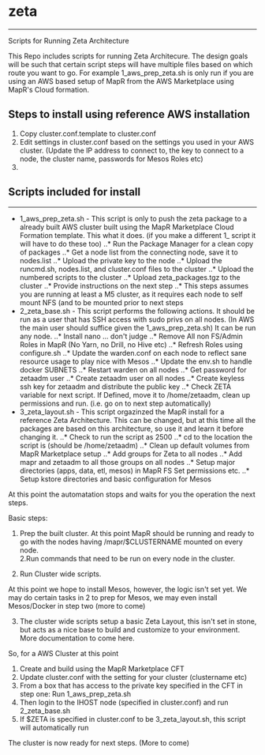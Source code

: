 # zeta
---
Scripts for Running Zeta Architecture

This Repo includes scripts for running Zeta Architecure. The design goals will be such that certain script steps will have multiple files based on which route you want to go. For example 1_aws_prep_zeta.sh is only run if you are using an AWS based setup of MapR from the AWS Marketplace using MapR's Cloud formation.

## Steps to install using reference AWS installation
1. Copy cluster.conf.template to cluster.conf
2. Edit settings in cluster.conf based on the settings you used in your AWS cluster. (Update the IP address to connect to, the key to connect to a node, the cluster name, passwords for Mesos Roles etc)
3. 



## Scripts included for install
---
* 1_aws_prep_zeta.sh - This script is only to push the zeta package to a already built AWS cluster built using the MapR Marketplace Cloud Formation template. This what it does. (if you make a different 1_ script it will have to do these too)
..* Run the Package Manager for a clean copy of packages
..* Get a node list from the connecting node, save it to nodes.list
..* Upload the private key to the node
..* Upload the runcmd.sh, nodes.list, and cluster.conf files to the cluster
..* Upload the numbered scripts to the cluster
..* Upload zeta_packages.tgz to the cluster
..* Provide instructions on the next step
..* This steps assumes you are running at least a M5 cluster, as it requires each node to self mount NFS (and to be mounted prior to next steps
* 2_zeta_base.sh - This script performs the following actions. It should be run as a user that has SSH access with sudo privs on all nodes. (In AWS the main user should suffice given the 1_aws_prep_zeta.sh) It can be run any node. 
..* Install nano ... don't judge
..* Remove All non FS/Admin Roles in MapR (No Yarn, no Drill, no Hive etc)
..* Refresh Roles using configure.sh
..* Update the warden.conf on each node to reflect sane resource usage to play nice with Mesos
..* Update the env.sh to handle docker SUBNETS
..* Restart warden on all nodes
..* Get password for zetaadm user
..* Create zetaadm user on all nodes
..* Create keyless ssh key for zetaadm and distribute the public key
..* Check ZETA variable for next script. If Defined, move it to /home/zetaadm, clean up permissions and run. (i.e. go on to next step automatically)
* 3_zeta_layout.sh - This script orgazinzed the MapR install for a reference Zeta Architecture. This can be changed, but at this time all the packages are based on this architecture, so use it and learn it before changing it. 
..* Check to run the script as 2500
..* cd to the location the script is (should be /home/zetaadm)
..* Clean up default volumes from MapR Marketplace setup
..* Add groups for Zeta to all nodes
..* Add mapr and zetaadm to all those groups on all nodes
..* Setup major directories (apps, data, etl, mesos) in MapR FS Set permissions etc.
..* Setup kstore directories and basic configuration for Mesos

At this point the automatation stops and waits for you the operation the next steps. 



Basic steps:

1. Prep the built cluster. At this point MapR should be running and ready to go with the nodes having /mapr/$CLUSTERNAME mounted on every node.  
2.Run commands that need to be run on every node in the cluster. 

3. Run Cluster wide scripts. 

At this point we hope to install Mesos, however, the logic isn't set yet. We may do certain tasks in 2 to prep for Mesos, we may even install Mesos/Docker in step two (more to come)

3. The cluster wide scripts setup a basic Zeta Layout, this isn't set in stone, but acts as a nice base to build and customize to your environment.  More documentation to come here. 


So, for a AWS Cluster at this point

1. Create and build using the MapR Marketplace CFT
2. Update cluster.conf with the setting for your cluster (clustername etc)
2. From a box that has access to the private key specified in the CFT in step one: Run 1_aws_prep_zeta.sh
3. Then login to the IHOST node (specified in cluster.conf) and run 2_zeta_base.sh
4. If $ZETA is specified in cluster.conf to be 3_zeta_layout.sh, this script will automatically run 

The cluster is now ready for next steps.  (More to come)
